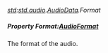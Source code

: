 _[std](../../modules/std/std-module.md):[std.audio](../../modules/std/std-audio.md).[AudioData](../../modules/std/std-audio-audiodata.md).Format_
##### Property Format:[AudioFormat](../../modules/std/std-audio-audioformat.md)
The format of the audio.
